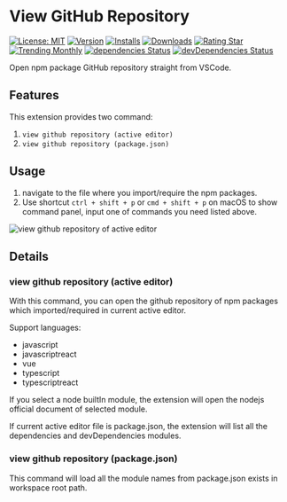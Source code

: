 # View GitHub Repository

[![License: MIT](https://img.shields.io/badge/License-MIT-brightgreen.svg)](https://opensource.org/licenses/MIT) [![Version](https://vsmarketplacebadge.apphb.com/version-short/yutengjing.view-github-repository.svg)](https://marketplace.visualstudio.com/items?itemName=yutengjing.view-github-repository) [![Installs](https://vsmarketplacebadge.apphb.com/installs-short/yutengjing.view-github-repository.svg)](https://marketplace.visualstudio.com/items?itemName=yutengjing.view-github-repository) [![Downloads](https://vsmarketplacebadge.apphb.com/downloads-short/yutengjing.view-github-repository.svg)](https://marketplace.visualstudio.com/items?itemName=yutengjing.view-github-repository) [![Rating Star](https://vsmarketplacebadge.apphb.com/rating-star/yutengjing.view-github-repository.svg)](https://marketplace.visualstudio.com/items?itemName=yutengjing.view-github-repository) [![Trending Monthly](https://vsmarketplacebadge.apphb.com/trending-monthly/yutengjing.view-github-repository.svg)](https://marketplace.visualstudio.com/items?itemName=yutengjing.view-github-repository) [![dependencies Status](https://david-dm.org/tjx666/view-github-repository/status.svg)](https://david-dm.org/tjx666/view-github-repository) [![devDependencies Status](https://david-dm.org/tjx666/view-github-repository/dev-status.svg)](https://david-dm.org/tjx666/view-github-repository?type=dev)

Open npm package GitHub repository straight from VSCode.

## Features

This extension provides two command:

1. `view github repository (active editor)`
2. `view github repository (package.json)`

## Usage

1. navigate to the file where you import/require the npm packages.
2. Use shortcut `ctrl + shift + p` or `cmd + shift + p` on macOS to show command panel, input one of commands you need listed above.

![view github repository of active editor](https://github.com/tjx666/view-github-repository/blob/master/images/activeEditor.gif?raw=true)

## Details

### view github repository (active editor)

With this command, you can open the github repository of npm packages which imported/required in current active editor.

Support languages:

- javascript
- javascriptreact
- vue
- typescript
- typescriptreact

If you select a node builtIn module, the extension will open the nodejs official document of selected module.

If current active editor file is package.json, the extension will list all the dependencies and devDependencies modules.

### view github repository (package.json)

This command will load all the module names from package.json exists in workspace root path.
